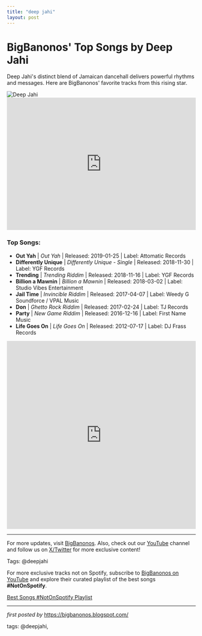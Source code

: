 ```yaml
---
title: "deep jahi"
layout: post
---
```

<!-- Title of the Post -->
<h1>BigBanonos' Top Songs by Deep Jahi</h1> <!-- Introductory Text -->
<p>Deep Jahi's distinct blend of Jamaican dancehall delivers powerful rhythms and messages. Here are BigBanonos' favorite tracks from this rising star.</p> <!-- Featured Image -->
<div> <img src="https://i.scdn.co/image/ab6761610000e5ebfdc4cd9e994577dc4eee42d1" alt="Deep Jahi">
</div> <!-- Spotify Embed -->
<div> <iframe src="https://open.spotify.com/embed/playlist/7p4EL5yc3xccUJhgi91au1?utm_source=generator" width="100%" height="352" frameBorder="0" allowfullscreen="" allow="autoplay; clipboard-write; encrypted-media; fullscreen; picture-in-picture" loading="lazy"></iframe>
</div> <!-- Song Information -->
<h3>Top Songs:</h3>
<ul> <li><strong>Out Yah</strong> | <em>Out Yah</em> | Released: 2019-01-25 | Label: Attomatic Records</li> <li><strong>Differently Unique</strong> | <em>Differently Unique - Single</em> | Released: 2018-11-30 | Label: YGF Records</li> <li><strong>Trending</strong> | <em>Trending Riddim</em> | Released: 2018-11-16 | Label: YGF Records</li> <li><strong>Billion a Mawnin</strong> | <em>Billion a Mawnin</em> | Released: 2018-03-02 | Label: Studio Vibes Entertainment</li> <li><strong>Jail Time</strong> | <em>Invincible Riddim</em> | Released: 2017-04-07 | Label: Weedy G Soundforce / VPAL Music</li> <li><strong>Don</strong> | <em>Ghetto Rock Riddim</em> | Released: 2017-02-24 | Label: TJ Records</li> <li><strong>Party</strong> | <em>New Game Riddim</em> | Released: 2016-12-16 | Label: First Name Music</li> <li><strong>Life Goes On</strong> | <em>Life Goes On</em> | Released: 2012-07-17 | Label: DJ Frass Records</li>
</ul> <!-- Additional YouTube Embed -->
<div> <iframe width="100%" height="500px" src="https://www.youtube.com/embed/videoseries?list=PLtuNtuTatqI2RW4Oh-B6eiNVFipdWQdMW" frameborder="0" gesture="media" allow="encrypted-media" allowfullscreen></iframe>
</div> <!-- Footer Links -->
<hr />
<p>For more updates, visit <a href="https://bigbanonos.blogspot.com/" target="_blank">BigBanonos</a>. Also, check out our <a href="https://www.youtube.com/@BigBanonos" target="_blank">YouTube</a> channel and follow us on <a href="https://x.com/bigbanonos" target="_blank">X/Twitter</a> for more exclusive content!</p> <!-- Tags -->
<p>Tags: @deepjahi</p>


<!--Subscribe and Playlist Links-->
<div>
    <p>For more exclusive tracks not on Spotify, subscribe to <a href="https://www.youtube.com/@BigBanonos" target="_blank">BigBanonos on YouTube</a> and explore their curated playlist of the best songs <strong>#NotOnSpotify</strong>.</p>
    <p><a href="https://www.youtube.com/playlist?list=PLtuNtuTatqI0kFahUCbtbfenC_ET5O_tr" target="_blank">Best Songs #NotOnSpotify Playlist<br /></a></p></div>

<hr />

<p><em>first posted by</em> <a href="https://bigbanonos.blogspot.com/" rel="noopener" target="_new">https://bigbanonos.blogspot.com/</a></p>

<p>tags: @deepjahi,</p>
